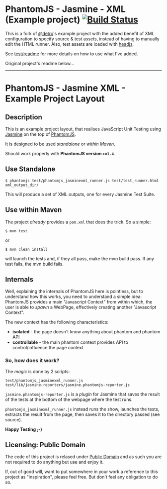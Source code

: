 # PhantomJS - Jasmine - XML (Example project) [![Build Status](https://travis-ci.org/adam-lynch/phantomjs-jasminexml-example.png)](https://travis-ci.org/adam-lynch/phantomjs-jasminexml-example)

This is a fork of [@detro](https://github.com/detro)'s example project with the added benefit of XML configuration to specify source & test assets, instead of having to manually edit the HTML runner. Also, test assets are loaded with [headjs](http://headjs.com).

See [test/readme](https://github.com/adam-lynch/phantomjs-jasminexml-example/blob/master/test/readme.md) for more details on how to use what I've added.

Original project's readme below...

-----------------------------------------------


# PhantomJS - Jasmine XML - Example Project Layout

## Description
This is an example project layout, that realises JavaScript Unit Testing
using [Jasmine](https://github.com/pivotal/jasmine) on the top of
[PhantomJS](https://github.com/ariya/phantomjs).

It is designed to be used _standalone_ or _within Maven_.

Should work properly with **PhantomJS version `>=1.4`**.

## Use Standalone

    $ phantomjs test/phantomjs_jasminexml_runner.js test/test_runner.html xml_output_dir/
    
This will produce a set of XML outputs, one for every Jasmine Test Suite.

## Use within Maven
The project _already_ provides a `pom.xml` that does the trick. So a simple:

    $ mvn test

or

    $ mvn clean install

will launch the tests and, if they all pass, make the mvn build pass.
If any test fails, the mvn build fails.

## Internals
Well, explaining the internals of PhantomJS here is pointless, but to understand how
this works, you need to understand a simple idea: PhantomJS provides a main "Javascript Context"
from within which, the user is able to _spawn_ a WebPage, effectively creating another "Javascript Context".

The new context has the following characteristics:

* **isolated** - the page doesn't know anything about phantom and phantom API
* **controllable** - the main phantom context provides API to control/influence the page context

### So, how does it work?
The _magic_ is done by 2 scripts:

    test/phantomjs_jasminexml_runner.js
    test/lib/jasmine-reporters/jasmine.phantomjs-reporter.js

`jasmine.phantomjs-reporter.js` is a _plugin_ for Jasmine that saves the result of the
tests at the bottom of the webpage where the test runs.

`phantomjs_jasminexml_runner.js` instead runs the show, launches the tests,
extracts the result from the page, then saves it to the directory passed (see source).

**Happy Testing ;-)**

## Licensing: Public Domain

The code of this project is relased under [Public Domain](http://en.wikipedia.org/wiki/Public_domain) and as such you
are not required to do anything but use and enjoy it.

If, out of good will, want to put somewhere in your work a reference to this project as "inspiration", please feel free.
But don't feel any obligation to do so.



